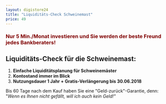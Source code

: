 ```yaml
---
layout: digistore24
title: "Liquiditäts-Check Schweinemast"
price: 49
---
```

<h3><span style="color:#800000;">Nur 5 Min./Monat investieren und Sie werden der beste Freund jedes Bankberaters!</span></h3>
<h2>Liquidit&#xE4;ts-Check f&#xFC;r die Schweinemast:</h2>
<ol><li><strong>Einfache Liquidit&#xE4;tsplanung f&#xFC;r Schweinem&#xE4;ster</strong></li>
<li><strong>Kontostand immer im Blick</strong></li>
<li><strong>Nutzungsdauer 1 Jahr + Gratis-Verl&#xE4;ngerung bis 30.06.2018</strong></li>
</ol><p>Bis 60 Tage nach dem Kauf haben Sie eine &quot;Geld-zur&#xFC;ck&quot;-Garantie, denn: &quot;<em>Wenn es Ihnen nicht gef&#xE4;llt, will ich auch kein Geld!&quot;</em></p>
<h3 style="padding-left:30px;">&#xA0;</h3>